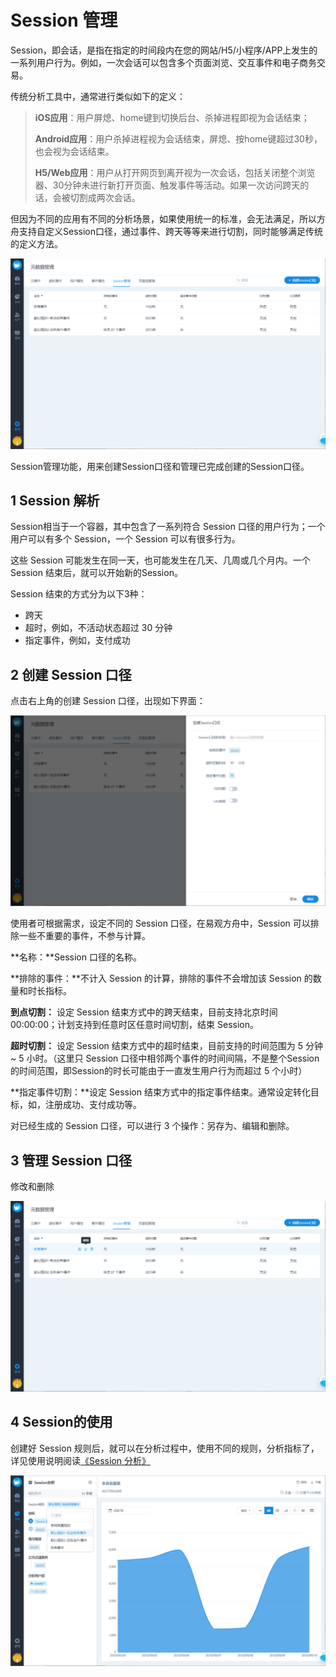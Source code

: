 # Session 管理

Session，即会话，是指在指定的时间段内在您的网站/H5/小程序/APP上发生的一系列用户行为。例如，一次会话可以包含多个页面浏览、交互事件和电子商务交易。

传统分析工具中，通常进行类似如下的定义：

> **iOS应用**：用户屏熄、home键到切换后台、杀掉进程即视为会话结束；
>
> **Android应用**：用户杀掉进程视为会话结束，屏熄、按home键超过30秒，也会视为会话结束。
>
> **H5/Web应用**：用户从打开网页到离开视为一次会话，包括关闭整个浏览器、30分钟未进行新打开页面、触发事件等活动。如果一次访问跨天的话，会被切割成两次会话。

但因为不同的应用有不同的分析场景，如果使用统一的标准，会无法满足，所以方舟支持自定义Session口径，通过事件、跨天等等来进行切割，同时能够满足传统的定义方法。

![](../../../.gitbook/assets/image%20%2854%29.png)

Session管理功能，用来创建Session口径和管理已完成创建的Session口径。

## 1 Session 解析

Session相当于一个容器，其中包含了一系列符合 Session 口径的用户行为；一个用户可以有多个 Session，一个 Session 可以有很多行为。

这些 Session 可能发生在同一天，也可能发生在几天、几周或几个月内。一个 Session 结束后，就可以开始新的Session。

Session 结束的方式分为以下3种：

* 跨天
* 超时，例如，不活动状态超过 30 分钟
* 指定事件，例如，支付成功

## 2 创建 Session 口径

点击右上角的创建 Session 口径，出现如下界面：

![](../../../.gitbook/assets/image%20%2833%29.png)

使用者可根据需求，设定不同的 Session 口径，在易观方舟中，Session 可以排除一些不重要的事件，不参与计算。

**名称：**Session 口径的名称。

**排除的事件：**不计入 Session 的计算，排除的事件不会增加该 Session 的数量和时长指标。

**到点切割：** 设定 Session 结束方式中的跨天结束，目前支持北京时间 00:00:00；计划支持到任意时区任意时间切割，结束 Session。

**超时切割：** 设定 Session 结束方式中的超时结束，目前支持的时间范围为 5 分钟 ~ 5 小时。（这里只 Session 口径中相邻两个事件的时间间隔，不是整个Session的时间范围，即Session的时长可能由于一直发生用户行为而超过 5 个小时）

**指定事件切割：**设定 Session 结束方式中的指定事件结束。通常设定转化目标，如，注册成功、支付成功等。

对已经生成的 Session 口径，可以进行 3 个操作：另存为、编辑和删除。

## 3 管理 Session 口径

修改和删除

![](../../../.gitbook/assets/image%20%2820%29.png)

## 4 Session的使用

创建好 Session 规则后，就可以在分析过程中，使用不同的规则，分析指标了，详见使用说明阅读[《Session 分析》](../../analytics/session.md)

![](../../../.gitbook/assets/image%20%28168%29.png)

